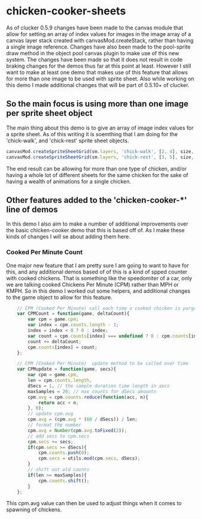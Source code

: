 # chicken-cooker-sheets

As of clucker 0.5.9 changes have been made to the canvas module that allow for setting an array of index values for images in the image array of a canvas layer stack created with canvasMod.createStack, rather than having a single image reference. Changes have also been made to the pool-sprite draw method in the object pool canvas plugin to make use of this new system. The changes have been made so that it does not result in code braking changes for the demos thus far at this point at least. However I still want to make at least one demo that makes use of this feature that allows for more than one image to be used with sprite sheet. Also while working on this demo I made additional changes that will be part of 0.5.10+ of clucker.

## So the main focus is using more than one image per sprite sheet object

The main thing about this demo is to give an array of image index values for a sprite sheet. As of this writing it is soemthing that I am doing for the 'chick-walk', and 'chick-rest' sprite sheet objects.

```js
canvasMod.createSpriteSheetGrid(sm.layers, 'chick-walk', [2, 4], size, size);
canvasMod.createSpriteSheetGrid(sm.layers, 'chick-rest', [3, 5], size, size);
```

The end result can be allowing for more than one type of chicken, and/or having a whole lot of different sheets for the same chicken for the sake of having a wealth of animations for a single chicken.

## Other features added to the 'chicken-cooker-*' line of demos

In this demo I also aim to make a number of additional improvements over the basic chicken-cooker demo that this is based off of. As I make these kinds of changes I will se about adding them here.

### Cooked Per Minute Count

One major new feature that I am pretty sure I am going to want to have for this, and any additional demos based of of this is a kind of spped counter with cooked chickens. That is something like the speedomiter of a car, only we are talking cooked Chickens Per Minute \(CPM\) rather than MPH or KMPH. So in this demo I worked out some helpers, and additional changes to the game object to allow for this feature.

```js
    // CPM (Cooked Per Minute) call each time a cooked chicken is purged
    var CPMCount = function(game, deltaCount){
        var cpm = game.cpm;
        var index = cpm.counts.length - 1;
        index = index < 0 ? 0 : index;
        var count = cpm.counts[index] === undefined ? 0 : cpm.counts[index];
        count += deltaCount;
        cpm.counts[index] = count;
    };

    // CPM (Cooked Per Minute)  update method to be called over time
    var CPMupdate = function(game, secs){
        var cpm = game.cpm,
        len = cpm.counts.length,
        dSecs = 1, // the sample duration time length in secs
        maxSamples = 20; // max counts for dSecs amounts
        cpm.avg = cpm.counts.reduce(function(acc, n){
            return acc + n;
        }, 0);
        // update cpm.avg
        cpm.avg = (cpm.avg * (60 / dSecs)) / len;
        // format the number
        cpm.avg = Number(cpm.avg.toFixed(2));
        // add secs to cpm.secs
        cpm.secs += secs;
        if(cpm.secs >= dSecs){
            cpm.counts.push(0);
            cpm.secs = utils.mod(cpm.secs, dSecs);
        }
        // shift out old counts
        if(len >= maxSamples){
            cpm.counts.shift();
        }
    };
```

This cpm.avg value can then be used to adjust things when it comes to spawning of chickens.


